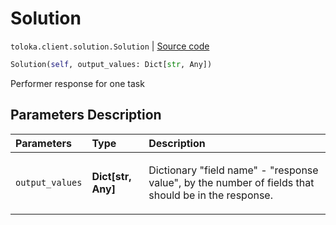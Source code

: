 # Solution
`toloka.client.solution.Solution` | [Source code](https://github.com/Toloka/toloka-kit/blob/v0.1.26/src/client/solution.py#L6)

```python
Solution(self, output_values: Dict[str, Any])
```

Performer response for one task

## Parameters Description

| Parameters | Type | Description |
| :----------| :----| :-----------|
`output_values`|**Dict\[str, Any\]**|<p>Dictionary &quot;field name&quot; - &quot;response value&quot;, by the number of fields that should be in the response.</p>

